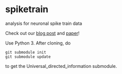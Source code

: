 # spiketrain
analysis for neuronal spike train data

Check out our [blog post](https://theinformaticists.com/2019/03/24/inferring-connectivity-in-neural-spike-train-recordings/) and [paper](https://drive.google.com/file/d/1eIPPNSsXZPFtPiFoF5drI47VjLoIxnvO/view?usp=sharing)!

Use Python 3.
After cloning, do
```
git submodule init
git submodule update
```
to get the Universal_directed_information submodule.
